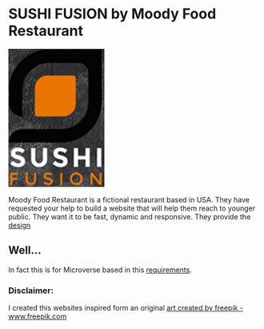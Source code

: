 # SUSHI FUSION by Moody Food Restaurant

![logo](docs/logo.png)

Moody Food Restaurant is a fictional restaurant based in USA. They have requested your help to build a website that will help them reach to younger public. They want it to be fast, dynamic and responsive. They provide the [design](https://www.freepik.com/free-psd/moody-food-restaurant-instagram-stories_6593460.htm)

## Well...

In fact this is for Microverse based in this [requirements](https://www.theodinproject.com/courses/javascript/lessons/restaurant-page).

### Disclaimer:

I created this websites inspired form an original 
<a href="https://www.freepik.com/free-photos-vectors/brochure">art created by freepik - www.freepik.com</a>